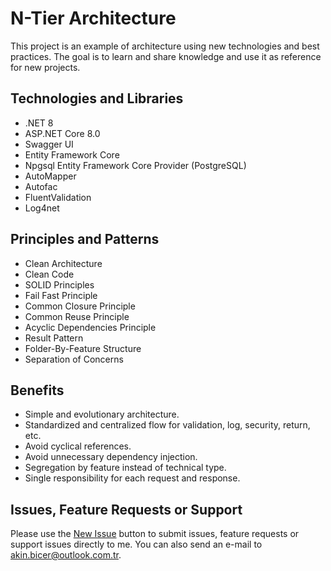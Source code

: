 # **N-Tier Architecture**
This project is an example of architecture using new technologies and best practices. The goal is to learn and share knowledge and use it as reference for new projects.

## Technologies and Libraries
- .NET 8
- ASP.NET Core 8.0
- Swagger UI
- Entity Framework Core
- Npgsql Entity Framework Core Provider (PostgreSQL)
- AutoMapper
- Autofac
- FluentValidation
- Log4net

## Principles and Patterns
- Clean Architecture
- Clean Code
- SOLID Principles
- Fail Fast Principle
- Common Closure Principle
- Common Reuse Principle
- Acyclic Dependencies Principle
- Result Pattern
- Folder-By-Feature Structure
- Separation of Concerns

## Benefits
- Simple and evolutionary architecture.
- Standardized and centralized flow for validation, log, security, return, etc.
- Avoid cyclical references.
- Avoid unnecessary dependency injection.
- Segregation by feature instead of technical type.
- Single responsibility for each request and response.

## Issues, Feature Requests or Support
Please use the [New Issue](https://github.com/akinbicer/n-tier-architecture/issues/new) button to submit issues, feature requests or support issues directly to me. You can also send an e-mail to akin.bicer@outlook.com.tr.

